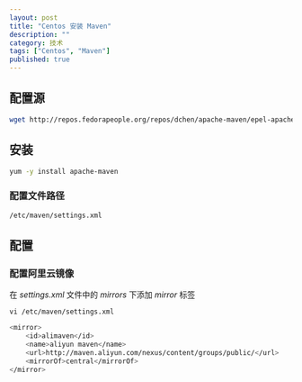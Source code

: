 ```yaml
---
layout: post
title: "Centos 安装 Maven"
description: ""
category: 技术
tags: ["Centos", "Maven"]
published: true
---
```


## 配置源 

```bash
wget http://repos.fedorapeople.org/repos/dchen/apache-maven/epel-apache-maven.repo -O /etc/yum.repos.d/epel-apache-maven.repo
```

## 安装

```bash
yum -y install apache-maven
```

### 配置文件路径

```bash
/etc/maven/settings.xml
```
## 配置

### 配置阿里云镜像

在 *settings.xml* 文件中的 *mirrors* 下添加 *mirror* 标签

`vi /etc/maven/settings.xml`

```bash
<mirror>
	<id>alimaven</id>
	<name>aliyun maven</name>
	<url>http://maven.aliyun.com/nexus/content/groups/public/</url>
	<mirrorOf>central</mirrorOf>
</mirror>
```